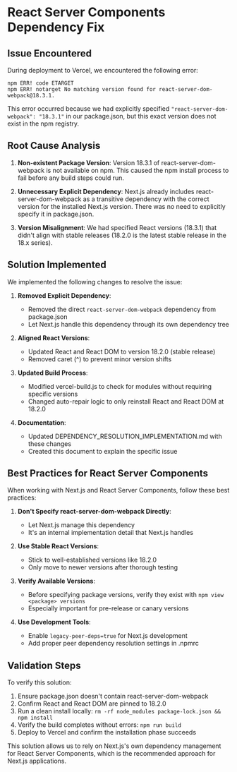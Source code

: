 # React Server Components Dependency Fix

## Issue Encountered

During deployment to Vercel, we encountered the following error:

```
npm ERR! code ETARGET  
npm ERR! notarget No matching version found for react-server-dom-webpack@18.3.1.
```

This error occurred because we had explicitly specified `"react-server-dom-webpack": "18.3.1"` in our package.json, but this exact version does not exist in the npm registry.

## Root Cause Analysis

1. **Non-existent Package Version**: Version 18.3.1 of react-server-dom-webpack is not available on npm. This caused the npm install process to fail before any build steps could run.

2. **Unnecessary Explicit Dependency**: Next.js already includes react-server-dom-webpack as a transitive dependency with the correct version for the installed Next.js version. There was no need to explicitly specify it in package.json.

3. **Version Misalignment**: We had specified React versions (18.3.1) that didn't align with stable releases (18.2.0 is the latest stable release in the 18.x series).

## Solution Implemented

We implemented the following changes to resolve the issue:

1. **Removed Explicit Dependency**: 
   - Removed the direct `react-server-dom-webpack` dependency from package.json
   - Let Next.js handle this dependency through its own dependency tree

2. **Aligned React Versions**:
   - Updated React and React DOM to version 18.2.0 (stable release)
   - Removed caret (^) to prevent minor version shifts

3. **Updated Build Process**:
   - Modified vercel-build.js to check for modules without requiring specific versions
   - Changed auto-repair logic to only reinstall React and React DOM at 18.2.0

4. **Documentation**:
   - Updated DEPENDENCY_RESOLUTION_IMPLEMENTATION.md with these changes
   - Created this document to explain the specific issue

## Best Practices for React Server Components

When working with Next.js and React Server Components, follow these best practices:

1. **Don't Specify react-server-dom-webpack Directly**:
   - Let Next.js manage this dependency
   - It's an internal implementation detail that Next.js handles

2. **Use Stable React Versions**:
   - Stick to well-established versions like 18.2.0
   - Only move to newer versions after thorough testing

3. **Verify Available Versions**:
   - Before specifying package versions, verify they exist with `npm view <package> versions`
   - Especially important for pre-release or canary versions

4. **Use Development Tools**:
   - Enable `legacy-peer-deps=true` for Next.js development
   - Add proper peer dependency resolution settings in .npmrc

## Validation Steps

To verify this solution:

1. Ensure package.json doesn't contain react-server-dom-webpack
2. Confirm React and React DOM are pinned to 18.2.0
3. Run a clean install locally: `rm -rf node_modules package-lock.json && npm install`
4. Verify the build completes without errors: `npm run build`
5. Deploy to Vercel and confirm the installation phase succeeds

This solution allows us to rely on Next.js's own dependency management for React Server Components, which is the recommended approach for Next.js applications. 